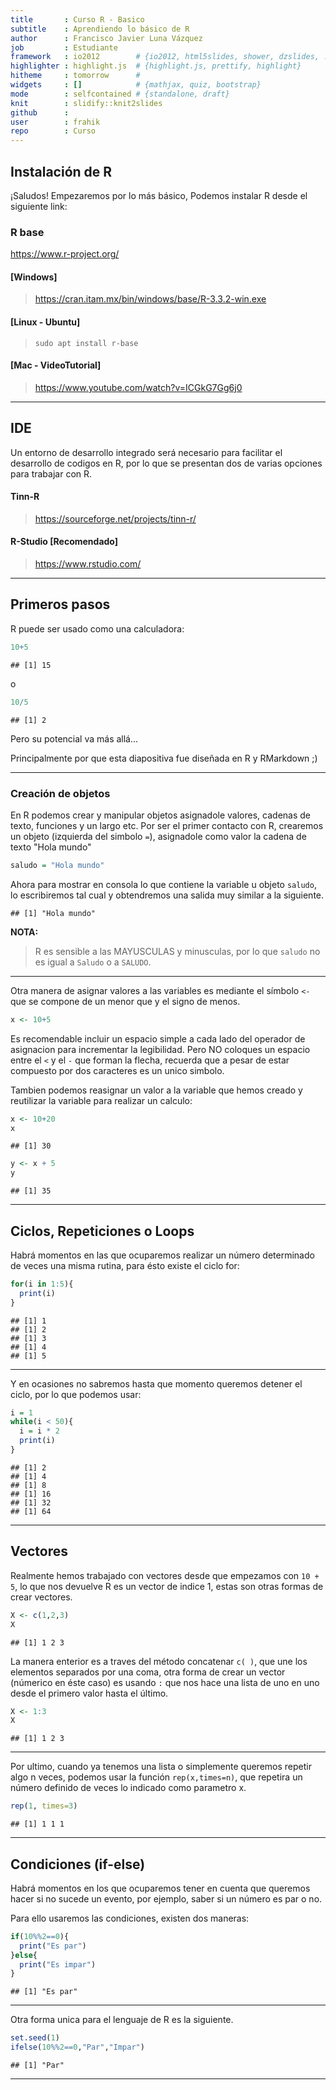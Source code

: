 ```yaml
---
title       : Curso R - Basico
subtitle    : Aprendiendo lo básico de R
author      : Francisco Javier Luna Vázquez
job         : Estudiante
framework   : io2012        # {io2012, html5slides, shower, dzslides, ...}
highlighter : highlight.js  # {highlight.js, prettify, highlight}
hitheme     : tomorrow      # 
widgets     : []            # {mathjax, quiz, bootstrap}
mode        : selfcontained # {standalone, draft}
knit        : slidify::knit2slides
github      :
user        : frahik
repo        : Curso
---
```


## Instalación de R
¡Saludos!
Empezaremos por lo más básico, Podemos instalar R desde el siguiente link:
### R base
https://www.r-project.org/

#### [Windows]
> https://cran.itam.mx/bin/windows/base/R-3.3.2-win.exe

#### [Linux - Ubuntu]
> `sudo apt install r-base`

#### [Mac - VideoTutorial]
> https://www.youtube.com/watch?v=ICGkG7Gg6j0

---

## IDE
Un entorno de desarrollo integrado será necesario para facilitar el desarrollo de codigos en R, por lo que se presentan dos de varias opciones para trabajar con R.

#### Tinn-R
> https://sourceforge.net/projects/tinn-r/

#### R-Studio [Recomendado]
> https://www.rstudio.com/

----

## Primeros pasos
R puede ser usado como una calculadora:

```r
10+5
```

```
## [1] 15
```
o

```r
10/5
```

```
## [1] 2
```
Pero su potencial va más allá...

Principalmente por que esta diapositiva fue diseñada en R y RMarkdown ;)

-----

### Creación de objetos

En R podemos crear y manipular objetos asignadole valores, cadenas de texto, funciones y un largo etc.
Por ser el primer contacto con R, crearemos un objeto (izquierda del simbolo `=`), asignadole como valor la cadena de texto "Hola mundo"

```r
saludo = "Hola mundo"
```
Ahora para mostrar en consola lo que contiene la variable u objeto `saludo`, lo escribiremos tal cual y obtendremos una salida muy similar a la siguiente.

```
## [1] "Hola mundo"
```

**NOTA:**
> R es sensible a las MAYUSCULAS y minusculas, por lo que `saludo` no es igual a `Saludo` o a `SALUDO`.

---

Otra manera de asignar valores a las variables es mediante el símbolo `<-` que se compone de un menor que y el signo de menos.


```r
x <- 10+5
```

Es recomendable incluir un espacio simple a cada lado del operador de asignacion para incrementar la legibilidad. Pero NO coloques un espacio entre el `<` y el `-` que forman la flecha, recuerda que a pesar de estar compuesto por dos caracteres es un unico simbolo.

Tambien podemos reasignar un valor a la variable que hemos creado y reutilizar la variable para realizar un calculo:

```r
x <- 10+20
x
```

```
## [1] 30
```

```r
y <- x + 5
y
```

```
## [1] 35
```

---

## Ciclos, Repeticiones o Loops

Habrá momentos en las que ocuparemos realizar un número determinado de veces una misma rutina, para ésto existe el ciclo for:


```r
for(i in 1:5){
  print(i)
}
```

```
## [1] 1
## [1] 2
## [1] 3
## [1] 4
## [1] 5
```

----

Y en ocasiones no sabremos hasta que momento queremos detener el ciclo, por lo que podemos usar:


```r
i = 1
while(i < 50){
  i = i * 2
  print(i)
}
```

```
## [1] 2
## [1] 4
## [1] 8
## [1] 16
## [1] 32
## [1] 64
```

---

## Vectores

Realmente hemos trabajado con vectores desde que empezamos con `10 + 5`, lo que nos devuelve R es un vector de indice 1, estas son otras formas de crear vectores.


```r
X <- c(1,2,3)
X
```

```
## [1] 1 2 3
```

La manera enterior es a traves del método concatenar `c( )`, que une los elementos separados por una coma, otra forma de crear un vector (númerico en éste caso) es usando `:` que nos hace una lista de uno en uno desde el primero valor hasta el último.

```r
X <- 1:3
X
```

```
## [1] 1 2 3
```

----

Por ultimo,  cuando ya tenemos una lista o simplemente queremos repetir algo n veces, podemos usar la función `rep(x,times=n)`, que repetira un número definido de veces lo indicado como parametro x.

```r
rep(1, times=3) 
```

```
## [1] 1 1 1
```

----

## Condiciones (if-else)
Habrá momentos en los que ocuparemos tener en cuenta que queremos hacer si no sucede un evento, por ejemplo, saber si un número es par o no.

Para ello usaremos las condiciones, existen dos maneras:

```r
if(10%%2==0){
  print("Es par")
}else{
  print("Es impar")
}
```

```
## [1] "Es par"
```

---

Otra forma unica para el lenguaje de R es la siguiente.

```r
set.seed(1)
ifelse(10%%2==0,"Par","Impar") 
```

```
## [1] "Par"
```

---
